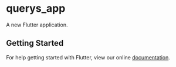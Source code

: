 # querys_app

A new Flutter application.

## Getting Started

For help getting started with Flutter, view our online
[documentation](https://flutter.io/).
